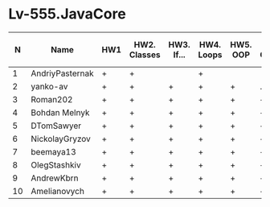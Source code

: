 # Lv-555.JavaCore

N|Name| HW1 | HW2. Classes|HW3. If...|HW4. Loops|HW5. OOP| HW6. Collection | HW7. String|HW8. Exception|HW9. Thread. IO
--|--|--|--|--|--|--|--|--|--|--
1|AndriyPasternak |+ |+| |+||||
2|yanko-av| + | +|+|+|+|.|.||
3|Roman202| + | +|+|+|+|+|+|+|+
4|Bohdan Melnyk |+|+|+|+|+|+|+|+|
5|DTomSawyer|+|+|+|+|+|+|+|+|
6|NickolayGryzov|+|+ |+|+|+|+|+|+|.
7|beemaya13|+ | +|+|+|+|+|+|.|
8|OlegStashkiv|+ |+|+|+|+|+|||
9|AndrewKbrn|+|+|+|+|+|+|+|+||
10|Amelianovych|+|+|+|+|+|+|+|.|.
